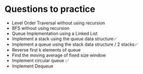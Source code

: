 # Questions to practice

- Level Order Traversal without using recursion
- BFS without using recursion
- Queue Implementation using a Linked List
- Implement a stack using the queue data structure✅
- Implement a queue using the stack data structure / 2 stacks✅
- Reverse first k elements of queue
- Find the moving average of fixed size window
- Implement circular queue ✅
- Implement Dequeue
